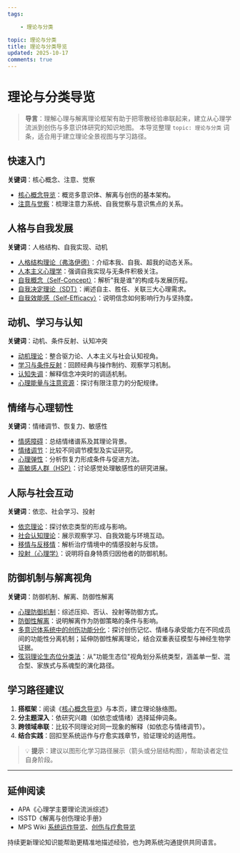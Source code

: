```yaml
---
tags:

    - 理论与分类

topic: 理论与分类
title: 理论与分类导览
updated: 2025-10-17
comments: true
---
```


# 理论与分类导览

> **导言**：理解心理与解离理论框架有助于把零散经验串联起来，建立从心理学流派到创伤与多意识体研究的知识地图。
> 本导览整理 `topic: 理论与分类` 词条，适合用于建立理论全景视图与学习路径。

## 快速入门

**关键词**：核心概念、注意、觉察

- [核心概念导览](Core-Concepts-Guide.md)：概览多意识体、解离与创伤的基本架构。
- [注意与觉察](Attention-Awareness.md)：梳理注意力系统、自我觉察与意识焦点的关系。

## 人格与自我发展

**关键词**：人格结构、自我实现、动机

- [人格结构理论（弗洛伊德）](Personality-Structure-Theory.md)：介绍本我、自我、超我的动态关系。
- [人本主义心理学](Humanistic-Psychology.md)：强调自我实现与无条件积极关注。
- [自我概念（Self-Concept）](Self-Concept.md)：解析"我是谁"的构成与发展历程。
- [自我决定理论（SDT）](Self-Determination-Theory.md)：阐述自主、胜任、关联三大心理需求。
- [自我效能感（Self-Efficacy）](Self-Efficacy.md)：说明信念如何影响行为与坚持度。

## 动机、学习与认知

**关键词**：动机、条件反射、认知冲突

- [动机理论](Motivation-Theories.md)：整合驱力论、人本主义与社会认知视角。
- [学习与条件反射](Learning-Conditioning.md)：回顾经典与操作制约、观察学习机制。
- [认知失调](Cognitive-Dissonance.md)：解释信念冲突时的调适机制。
- [心理能量与注意资源](Psychic-Energy-Attention.md)：探讨有限注意力的分配规律。

## 情绪与心理韧性

**关键词**：情绪调节、恢复力、敏感性

- [情感障碍](Mood-Disorders.md)：总结情绪谱系及其理论背景。
- [情绪调节](Emotion-Regulation.md)：比较不同调节模型及实证研究。
- [心理弹性](Psychological-Resilience.md)：分析恢复力形成条件与促进方法。
- [高敏感人群（HSP）](Highly-Sensitive-Person.md)：讨论感觉处理敏感性的研究进展。

## 人际与社会互动

**关键词**：依恋、社会学习、投射

- [依恋理论](Attachment-Theory.md)：探讨依恋类型的形成与影响。
- [社会认知理论](Social-Cognitive-Theory.md)：展示观察学习、自我效能与环境互动。
- [移情与反移情](Transference-Countertransference.md)：解析治疗情境中的情感投射与反馈。
- [投射（心理学）](Projection-Psychology.md)：说明将自身特质归因他者的防御机制。

## 防御机制与解离视角

**关键词**：防御机制、解离、防御性解离

- [心理防御机制](Defense-Mechanisms.md)：综述压抑、否认、投射等防御方式。
- [防御性解离](Defensive-Dissociation.md)：说明解离作为防御策略的条件与影响。
- [多意识体系统中的创伤功能分化](Functional-Dissociation-of-Trauma-in-Plural-Systems.md)：探讨创伤记忆、情绪与承受能力在不同成员间的功能性分离机制；延伸防御性解离理论，结合双重表征模型与神经生物学证据。
- [弦羽理论生态位分类法](Xianyu-Theory-Niche-Classification.md)：从"功能生态位"视角划分系统类型，涵盖单一型、混合型、家族式与系魂型的演化路径。

## 学习路径建议

1. **搭框架**：阅读《[核心概念导览](Core-Concepts-Guide.md)》与本页，建立理论脉络图。
2. **分主题深入**：依研究兴趣（如依恋或情绪）选择延伸词条。
3. **跨领域串联**：比较不同理论对同一现象的解释（如依恋与情绪调节）。
4. **结合实践**：回扣至系统运作与疗愈实践章节，验证理论的适用性。

> 💡 **提示**：建议以图形化学习路径展示（箭头或分层结构图），帮助读者定位自身阶段。

---

## 延伸阅读

- APA《心理学主要理论流派综述》
- ISSTD《解离与创伤理论手册》
- MPS Wiki [系统运作导览](System-Operations-Guide.md)、[创伤与疗愈导览](Trauma-Healing-Guide.md)

持续更新理论知识能帮助更精准地描述经验，也为跨系统沟通提供共同语言。
